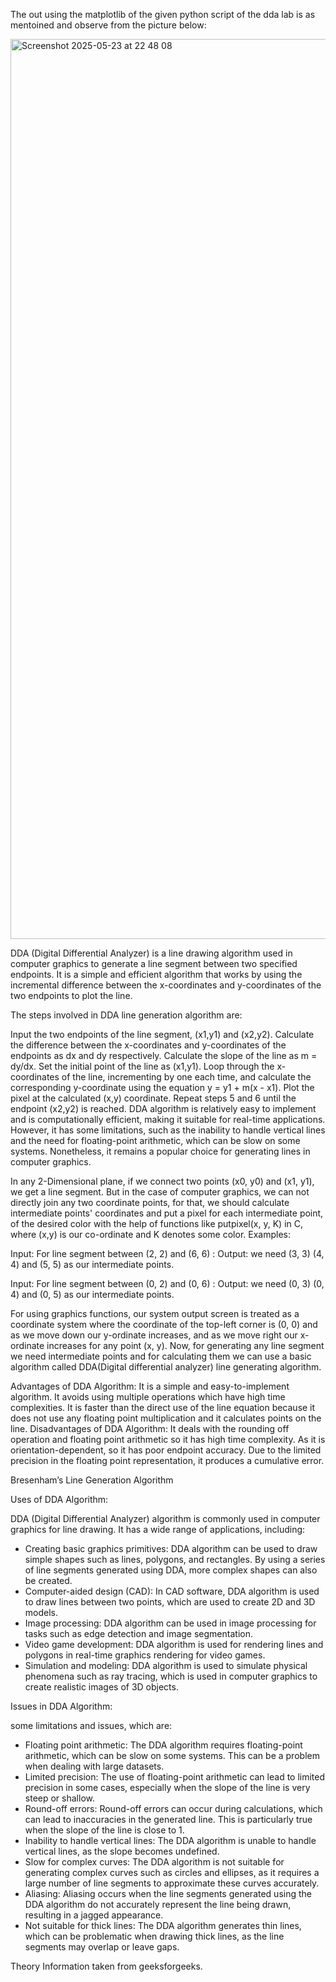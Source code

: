 The out using the matplotlib of the given python script of the dda lab is as mentoined and observe from the picture below:

<img width="1440" alt="Screenshot 2025-05-23 at 22 48 08" src="https://github.com/user-attachments/assets/52c74a48-544d-40b4-8a35-31a6e52ffda9" />


DDA (Digital Differential Analyzer) is a line drawing algorithm used in computer graphics to generate a line segment between two specified endpoints. It is a simple and efficient algorithm that works by using the incremental difference between the x-coordinates and y-coordinates of the two endpoints to plot the line.

The steps involved in DDA line generation algorithm are:

Input the two endpoints of the line segment, (x1,y1) and (x2,y2).
Calculate the difference between the x-coordinates and y-coordinates of the endpoints as dx and dy respectively.
Calculate the slope of the line as m = dy/dx.
Set the initial point of the line as (x1,y1).
Loop through the x-coordinates of the line, incrementing by one each time, and calculate the corresponding y-coordinate using the equation y = y1 + m(x - x1).
Plot the pixel at the calculated (x,y) coordinate.
Repeat steps 5 and 6 until the endpoint (x2,y2) is reached.
DDA algorithm is relatively easy to implement and is computationally efficient, making it suitable for real-time applications. However, it has some limitations, such as the inability to handle vertical lines and the need for floating-point arithmetic, which can be slow on some systems. Nonetheless, it remains a popular choice for generating lines in computer graphics.

In any 2-Dimensional plane, if we connect two points (x0, y0) and (x1, y1), we get a line segment. But in the case of computer graphics, we can not directly join any two coordinate points, for that, we should calculate intermediate points' coordinates and put a pixel for each intermediate point, of the desired color with the help of functions like putpixel(x, y, K) in C, where (x,y) is our co-ordinate and K denotes some color.
Examples: 


Input: For line segment between (2, 2) and (6, 6) :
Output: we need (3, 3) (4, 4) and (5, 5) as our intermediate points.


Input: For line segment between (0, 2) and (0, 6) :
Output: we need (0, 3) (0, 4) and (0, 5) as our intermediate points.


For using graphics functions, our system output screen is treated as a coordinate system where the coordinate of the top-left corner is (0, 0) and as we move down our y-ordinate increases, and as we move right our x-ordinate increases for any point (x, y). Now, for generating any line segment we need intermediate points and for calculating them we can use a basic algorithm called DDA(Digital differential analyzer) line generating algorithm.

Advantages of DDA Algorithm: 
It is a simple and easy-to-implement algorithm.
It avoids using multiple operations which have high time complexities.
It is faster than the direct use of the line equation because it does not use any floating point multiplication and it calculates points on the line.
Disadvantages of DDA Algorithm: 
It deals with the rounding off operation and floating point arithmetic so it has high time complexity.
As it is orientation-dependent, so it has poor endpoint accuracy.
Due to the limited precision in the floating point representation, it produces a cumulative error.

Bresenham’s Line Generation Algorithm

Uses of DDA Algorithm: 

DDA (Digital Differential Analyzer) algorithm is commonly used in computer graphics for line drawing. It has a wide range of applications, including:

- Creating basic graphics primitives: DDA algorithm can be used to draw simple shapes such as lines, polygons, and rectangles. By using a series of line segments generated using DDA, more complex shapes can also be created.
- Computer-aided design (CAD): In CAD software, DDA algorithm is used to draw lines between two points, which are used to create 2D and 3D models.
- Image processing: DDA algorithm can be used in image processing for tasks such as edge detection and image segmentation.
- Video game development: DDA algorithm is used for rendering lines and polygons in real-time graphics rendering for video games.
- Simulation and modeling: DDA algorithm is used to simulate physical phenomena such as ray tracing, which is used in computer graphics to create realistic images of 3D objects.
 
Issues in DDA Algorithm: 

some limitations and issues, which are:

- Floating point arithmetic: The DDA algorithm requires floating-point arithmetic, which can be slow on some systems. This can be a problem when dealing with large datasets.
- Limited precision: The use of floating-point arithmetic can lead to limited precision in some cases, especially when the slope of the line is very steep or shallow.
- Round-off errors: Round-off errors can occur during calculations, which can lead to inaccuracies in the generated line. This is particularly true when the slope of the line is close to 1.
- Inability to handle vertical lines: The DDA algorithm is unable to handle vertical lines, as the slope becomes undefined.
- Slow for complex curves: The DDA algorithm is not suitable for generating complex curves such as circles and ellipses, as it requires a large number of line segments to approximate these curves accurately.
- Aliasing: Aliasing occurs when the line segments generated using the DDA algorithm do not accurately represent the line being drawn, resulting in a jagged appearance.
- Not suitable for thick lines: The DDA algorithm generates thin lines, which can be problematic when drawing thick lines, as the line segments may overlap or leave gaps.


Theory Information taken from geeksforgeeks.

